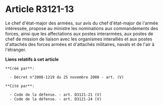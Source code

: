 # Article R3121-13

Le chef d'état-major des armées, sur avis du chef d'état-major de l'armée intéressée, propose au ministre les nominations aux
commandements des forces, ainsi que les affectations aux postes interarmées, aux postes de chef de mission de liaison avec
les organismes interalliés et aux postes d'attachés des forces armées et d'attachés militaires, navals et de l'air à
l'étranger.

**Liens relatifs à cet article**

	**Créé par**:

	  - Décret n°2008-1219 du 25 novembre 2008 - art. (V)

	**Cité par**:

	  - Code de la défense. - art. D3121-21 (V)
	  - Code de la défense. - art. D3121-24 (V)
